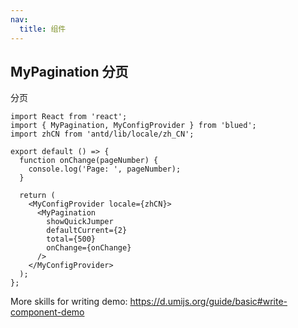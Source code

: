 ```yaml
---
nav:
  title: 组件
---
```


## MyPagination 分页

分页

```tsx
import React from 'react';
import { MyPagination, MyConfigProvider } from 'blued';
import zhCN from 'antd/lib/locale/zh_CN';

export default () => {
  function onChange(pageNumber) {
    console.log('Page: ', pageNumber);
  }

  return (
    <MyConfigProvider locale={zhCN}>
      <MyPagination
        showQuickJumper
        defaultCurrent={2}
        total={500}
        onChange={onChange}
      />
    </MyConfigProvider>
  );
};
```

More skills for writing demo: https://d.umijs.org/guide/basic#write-component-demo
